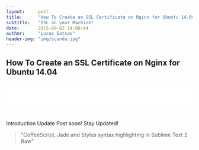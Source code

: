 ```yaml
---
layout:     post
title:      "How To Create an SSL Certificate on Nginx for Ubuntu 14.04"
subtitle:   "SSL on your Machine"
date:       2015-09-02 14:00:44
author:     "Lucas Gatsas"
header-img: "img/scanda.jpg"
---
```

<h2 class="section-heading">How To Create an SSL Certificate on Nginx for Ubuntu 14.04</h2>




<div style="overflow:auto; height=200; width=100%;">
<pre style="color:black;background:white;"><pre>



</pre></pre></div>



Introduction Update Post soon! Stay Updated!



<blockquote>
"CoffeeScript, Jade and Stylus syntax highlighting in Sublime Text 2
Raw"
</blockquote>

